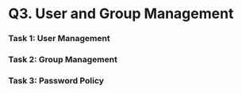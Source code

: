 # Q3. User and Group Management

### Task 1: User Management

### Task 2: Group Management

### Task 3: Password Policy
